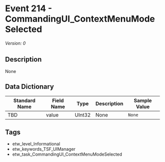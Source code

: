 # Event 214 - CommandingUI_ContextMenuModeSelected
###### Version: 0

## Description
None

## Data Dictionary
|Standard Name|Field Name|Type|Description|Sample Value|
|---|---|---|---|---|
|TBD|value|UInt32|None|`None`|

## Tags
* etw_level_Informational
* etw_keywords_TSF_UIManager
* etw_task_CommandingUI_ContextMenuModeSelected